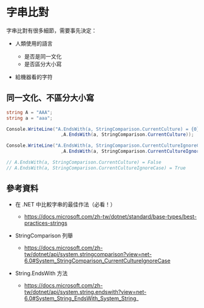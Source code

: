 # 字串比對


字串比對有很多細節，需要事先決定：

* 人類使用的語言
  * 是否是同一文化
  * 是否區分大小寫

* 給機器看的字符


## 同一文化、不區分大小寫

```csharp
string A = "AAA";
string a = "aaa";

Console.WriteLine("A.EndsWith(a, StringComparison.CurrentCulture) = {0}" 
                    ,A.EndsWith(a, StringComparison.CurrentCulture));

Console.WriteLine("A.EndsWith(a, StringComparison.CurrentCultureIgnoreCase) = {0}" 
                    ,A.EndsWith(a, StringComparison.CurrentCultureIgnoreCase));

// A.EndsWith(a, StringComparison.CurrentCulture) = False
// A.EndsWith(a, StringComparison.CurrentCultureIgnoreCase) = True
```


## 參考資料

* 在 .NET 中比較字串的最佳作法（必看！）
  * https://docs.microsoft.com/zh-tw/dotnet/standard/base-types/best-practices-strings

* StringComparison 列舉
  * https://docs.microsoft.com/zh-tw/dotnet/api/system.stringcomparison?view=net-6.0#System_StringComparison_CurrentCultureIgnoreCase

* String.EndsWith 方法
  * https://docs.microsoft.com/zh-tw/dotnet/api/system.string.endswith?view=net-6.0#System_String_EndsWith_System_String_